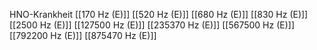HNO-Krankheit
[[170 Hz (E)]]
[[520 Hz (E)]]
[[680 Hz (E)]]
[[830 Hz (E)]]
[[2500 Hz (E)]]
[[127500 Hz (E)]]
[[235370 Hz (E)]]
[[567500 Hz (E)]]
[[792200 Hz (E)]]
[[875470 Hz (E)]]